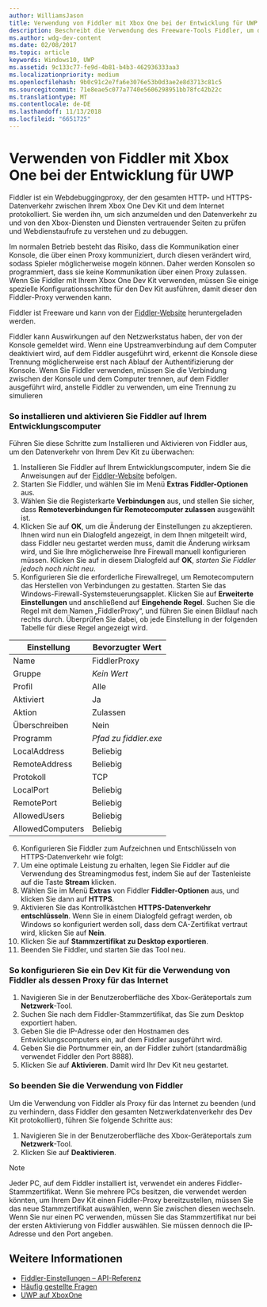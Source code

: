 ```yaml
---
author: WilliamsJason
title: Verwendung von Fiddler mit Xbox One bei der Entwicklung für UWP
description: Beschreibt die Verwendung des Freeware-Tools Fiddler, um den Netzwerkverkehr für ein Xbox One Dev Kit für UWP anzuzeigen.
ms.author: wdg-dev-content
ms.date: 02/08/2017
ms.topic: article
keywords: Windows10, UWP
ms.assetid: 9c133c77-fe9d-4b81-b4b3-462936333aa3
ms.localizationpriority: medium
ms.openlocfilehash: 9b0c91c2e7fa6e3076e53b0d3ae2e8d3713c81c5
ms.sourcegitcommit: 71e8eae5c077a7740e5606298951bb78fc42b22c
ms.translationtype: MT
ms.contentlocale: de-DE
ms.lasthandoff: 11/13/2018
ms.locfileid: "6651725"
---
```

# <a name="how-to-use-fiddler-with-xbox-one-when-developing-for-uwp"></a>Verwenden von Fiddler mit Xbox One bei der Entwicklung für UWP

Fiddler ist ein Webdebuggingproxy, der den gesamten HTTP- und HTTPS-Datenverkehr zwischen Ihrem Xbox One Dev Kit und dem Internet protokolliert. Sie werden ihn, um sich anzumelden und den Datenverkehr zu und von den Xbox-Diensten und Diensten vertrauender Seiten zu prüfen und Webdienstaufrufe zu verstehen und zu debuggen. 

Im normalen Betrieb besteht das Risiko, dass die Kommunikation einer Konsole, die über einen Proxy kommuniziert, durch diesen verändert wird, sodass Spieler möglicherweise mogeln können. Daher werden Konsolen so programmiert, dass sie keine Kommunikation über einen Proxy zulassen. Wenn Sie Fiddler mit Ihrem Xbox One Dev Kit verwenden, müssen Sie einige spezielle Konfigurationsschritte für den Dev Kit ausführen, damit dieser den Fiddler-Proxy verwenden kann. 

Fiddler ist Freeware und kann von der [Fiddler-Website](http://www.fiddler2.com/fiddler2/) heruntergeladen werden. 

Fiddler kann Auswirkungen auf den Netzwerkstatus haben, der von der Konsole gemeldet wird. Wenn eine Upstreamverbindung auf dem Computer deaktiviert wird, auf dem Fiddler ausgeführt wird, erkennt die Konsole diese Trennung möglicherweise erst nach Ablauf der Authentifizierung der Konsole. Wenn Sie Fiddler verwenden, müssen Sie die Verbindung zwischen der Konsole und dem Computer trennen, auf dem Fiddler ausgeführt wird, anstelle Fiddler zu verwenden, um eine Trennung zu simulieren

### <a name="to-install-and-enable-fiddler-on-your-development-pc"></a>So installieren und aktivieren Sie Fiddler auf Ihrem Entwicklungscomputer
Führen Sie diese Schritte zum Installieren und Aktivieren von Fiddler aus, um den Datenverkehr von Ihrem Dev Kit zu überwachen:

1. Installieren Sie Fiddler auf Ihrem Entwicklungscomputer, indem Sie die Anweisungen auf der [Fiddler-Website](http://www.fiddler2.com/fiddler2/) befolgen. 
2. Starten Sie Fiddler, und wählen Sie im Menü **Extras** **Fiddler-Optionen** aus. 
3. Wählen Sie die Registerkarte **Verbindungen** aus, und stellen Sie sicher, dass **Remoteverbindungen für Remotecomputer zulassen** ausgewählt ist. 
4. Klicken Sie auf **OK**, um die Änderung der Einstellungen zu akzeptieren. Ihnen wird nun ein Dialogfeld angezeigt, in dem Ihnen mitgeteilt wird, dass Fiddler neu gestartet werden muss, damit die Änderung wirksam wird, und Sie Ihre möglicherweise Ihre Firewall manuell konfigurieren müssen. Klicken Sie auf in diesem Dialogfeld auf **OK**, *starten Sie Fiddler jedoch noch nicht neu*.
5. Konfigurieren Sie die erforderliche Firewallregel, um Remotecomputern das Herstellen von Verbindungen zu gestatten. Starten Sie das Windows-Firewall-Systemsteuerungsapplet. Klicken Sie auf **Erweiterte Einstellungen** und anschließend auf **Eingehende Regel**. Suchen Sie die Regel mit dem Namen „FiddlerProxy“, und führen Sie einen Bildlauf nach rechts durch. Überprüfen Sie dabei, ob jede Einstellung in der folgenden Tabelle für diese Regel angezeigt wird.
  
  | Einstellung           | Bevorzugter Wert                |
  | ----              | ----                           |
  | Name              | FiddlerProxy                   |
  | Gruppe             | *Kein Wert* |
  | Profil           | Alle                            |
  | Aktiviert           | Ja                            |
  | Aktion            | Zulassen                          |
  | Überschreiben          | Nein                             |
  | Programm           | *Pfad zu fiddler.exe*          |
  | LocalAddress      | Beliebig                            |
  | RemoteAddress     | Beliebig                            |
  | Protokoll          | TCP                            |
  | LocalPort         | Beliebig                            |
  | RemotePort        | Beliebig                            |
  | AllowedUsers      | Beliebig                            |
  | AllowedComputers  | Beliebig                            |


6. Konfigurieren Sie Fiddler zum Aufzeichnen und Entschlüsseln von HTTPS-Datenverkehr wie folgt:
  1. Um eine optimale Leistung zu erhalten, legen Sie Fiddler auf die Verwendung des Streamingmodus fest, indem Sie auf der Tastenleiste auf die Taste **Stream** klicken.
  2. Wählen Sie im Menü **Extras** von Fiddler **Fiddler-Optionen** aus, und klicken Sie dann auf **HTTPS**.
  3. Aktivieren Sie das Kontrollkästchen **HTTPS-Datenverkehr entschlüsseln**. Wenn Sie in einem Dialogfeld gefragt werden, ob Windows so konfiguriert werden soll, dass dem CA-Zertifikat vertraut wird, klicken Sie auf **Nein**.
  4. Klicken Sie auf **Stammzertifikat zu Desktop exportieren**.
7. Beenden Sie Fiddler, und starten Sie das Tool neu.

### <a name="to-configure-a-dev-kit-to-use-fiddler-as-its-proxy-to-the-internet"></a>So konfigurieren Sie ein Dev Kit für die Verwendung von Fiddler als dessen Proxy für das Internet

1. Navigieren Sie in der Benutzeroberfläche des Xbox-Geräteportals zum **Netzwerk**-Tool.
2. Suchen Sie nach dem Fiddler-Stammzertifikat, das Sie zum Desktop exportiert haben. 
3. Geben Sie die IP-Adresse oder den Hostnamen des Entwicklungscomputers ein, auf dem Fiddler ausgeführt wird.
4. Geben Sie die Portnummer ein, an der Fiddler zuhört (standardmäßig verwendet Fiddler den Port 8888). 
5. Klicken Sie auf **Aktivieren**. Damit wird Ihr Dev Kit neu gestartet.

### <a name="to-stop-using-fiddler"></a>So beenden Sie die Verwendung von Fiddler
Um die Verwendung von Fiddler als Proxy für das Internet zu beenden (und zu verhindern, dass Fiddler den gesamten Netzwerkdatenverkehr des Dev Kit protokolliert), führen Sie folgende Schritte aus:

1. Navigieren Sie in der Benutzeroberfläche des Xbox-Geräteportals zum **Netzwerk**-Tool.
2. Klicken Sie auf **Deaktivieren**.

> [!NOTE]
> Jeder PC, auf dem Fiddler installiert ist, verwendet ein anderes Fiddler-Stammzertifikat. Wenn Sie mehrere PCs besitzen, die verwendet werden könnten, um Ihrem Dev Kit einen Fiddler-Proxy bereitzustellen, müssen Sie das neue Stammzertifikat auswählen, wenn Sie zwischen diesen wechseln. Wenn Sie nur einen PC verwenden, müssen Sie das Stammzertifikat nur bei der ersten Aktivierung von Fiddler auswählen. Sie müssen dennoch die IP-Adresse und den Port angeben.

## <a name="see-also"></a>Weitere Informationen
- [Fiddler-Einstellungen – API-Referenz](wdp-fiddler-api.md)
- [Häufig gestellte Fragen](frequently-asked-questions.md)
- [UWP auf XboxOne](index.md)



